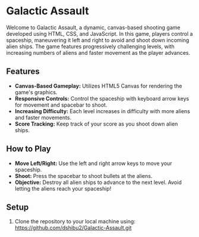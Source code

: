 # Galactic Assault

Welcome to Galactic Assault, a dynamic, canvas-based shooting game developed using HTML, CSS, and JavaScript. In this game, players control a spaceship, maneuvering it left and right to avoid and shoot down incoming alien ships. The game features progressively challenging levels, with increasing numbers of aliens and faster movement as the player advances.

## Features

- **Canvas-Based Gameplay:** Utilizes HTML5 Canvas for rendering the game's graphics.
- **Responsive Controls:** Control the spaceship with keyboard arrow keys for movement and spacebar to shoot.
- **Increasing Difficulty:** Each level increases in difficulty with more aliens and faster movements.
- **Score Tracking:** Keep track of your score as you shoot down alien ships.

## How to Play

- **Move Left/Right:** Use the left and right arrow keys to move your spaceship.
- **Shoot:** Press the spacebar to shoot bullets at the aliens.
- **Objective:** Destroy all alien ships to advance to the next level. Avoid letting the aliens reach your spaceship!

## Setup

1. Clone the repository to your local machine using:
https://github.com/dshibu2/Galactic-Assault.git
